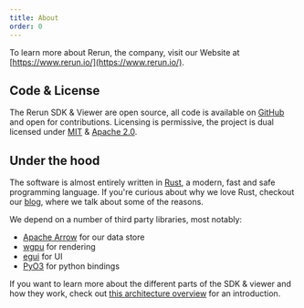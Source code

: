 ```yaml
---
title: About
order: 0
---
```


To learn more about Rerun, the company, visit our Website at [https://www.rerun.io/](https://www.rerun.io/).

Code & License
--------------
The Rerun SDK & Viewer are open source, all code is available on [GitHub](https://github.com/rerun-io/rerun/) and open for contributions.
Licensing is permissive, the project is dual licensed under [MIT](https://github.com/rerun-io/rerun/blob/latest/LICENSE-MIT) & [Apache 2.0](https://github.com/rerun-io/rerun/blob/latest/LICENSE-APACHE).


Under the hood
--------------
The software is almost entirely written in [Rust](https://www.rust-lang.org/), a modern, fast and safe programming language.
If you're curious about why we love Rust, checkout our [blog](https://www.rerun.io/blog/why-rust), where we talk about some of the reasons.

We depend on a number of third party libraries, most notably:
* [Apache Arrow](https://arrow.apache.org/) for our data store
* [wgpu](https://wgpu.rs/) for rendering
* [egui](https://github.com/emilk/egui) for UI
* [PyO3](https://github.com/PyO3/pyo3) for python bindings

If you want to learn more about the different parts of the SDK & viewer and how they work, check out
[this architecture overview](https://github.com/rerun-io/rerun/blob/latest/ARCHITECTURE)
for an introduction.
